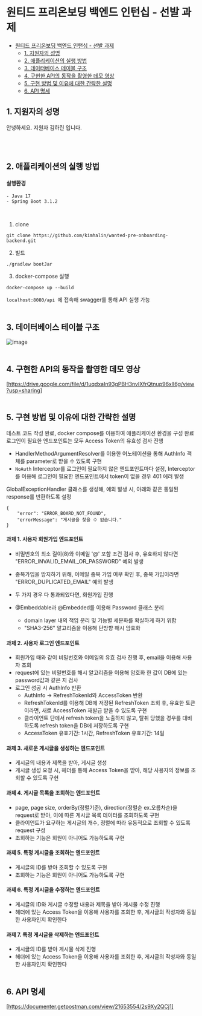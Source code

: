 # 원티드 프리온보딩 백엔드 인턴십 - 선발 과제

- [원티드 프리온보딩 백엔드 인턴십 - 선발 과제](#원티드-프리온보딩-백엔드-인턴십---선발-과제)
  - [1. 지원자의 성명](#1-지원자의-성명)
  - [2. 애플리케이션의 실행 방법](#2-애플리케이션의-실행-방법)
  - [3. 데이터베이스 테이블 구조](#3-데이터베이스-테이블-구조)
  - [4. 구현한 API의 동작을 촬영한 데모 영상](#4-구현한-api의-동작을-촬영한-데모-영상)
  - [5. 구현 방법 및 이유에 대한 간략한 설명](#5-구현-방법-및-이유에-대한-간략한-설명)
  - [6. API 명세](#6-api-명세)

## 1. 지원자의 성명

안녕하세요. 지원자 김하린 입니다.

<br></br>

## 2. 애플리케이션의 실행 방법
#### 실행환경
```text
- Java 17
- Spring Boot 3.1.2
```
</br>

1. clone
```text
git clone https://github.com/kimhalin/wanted-pre-onboarding-backend.git
```

2. 빌드
```text
./gradlew bootJar
```

3. docker-compose 실행
```text
docker-compose up --build
```

`localhost:8080/api `에 접속해 swagger를 통해 API 실행 가능
<br></br>

## 3. 데이터베이스 테이블 구조
![image](https://github.com/kimhalin/wanted-pre-onboarding-backend/assets/75435113/05115d56-c2e6-4183-a470-94b879e54698)
<br></br>

## 4. 구현한 API의 동작을 촬영한 데모 영상
[https://drive.google.com/file/d/1uqdxaIn93gPBH3nvIXfrQtnup96xlI6g/view?usp=sharing]
<br></br>

## 5. 구현 방법 및 이유에 대한 간략한 설명
테스트 코드 작성 완료, docker compose를 이용하여 애플리케이션 환경을 구성 완료
로그인이 필요한 엔드포인트는 모두 Access Token의 유효성 검사 진행
- HandlerMethodArgumentResolver를 이용한 어노테이션을 통해 AuthInfo 객체를 parameter로 받을 수 있도록 구현
- `NoAuth` Interceptor를 로그인이 필요하지 않은 엔드포인트마다 설정, Interceptor를 이용해 로그인이 필요한 엔드포인트에서 token이 없을 경우 401 에러 발생

GlobalExceptionHandler 클래스를 생성해, 예외 발생 시, 아래와 같은 통일된 response를 반환하도록 설정
```text
{
    "error": "ERROR_BOARD_NOT_FOUND",
    "errorMessage": "게시글을 찾을 수 없습니다."
}
```

#### 과제 1. 사용자 회원가입 엔드포인트
- 비밀번호의 최소 길이(8)와 이메일 '@' 포함 조건 검사 후, 유효하지 않다면 "ERROR_INVALID_EMAIL_OR_PASSWORD" 예외 발생
- 중복가입을 방지하기 위해, 이메일 중복 가입 여부 확인 후, 중복 가입이라면 "ERROR_DUPLICATED_EMAIL" 예외 발생
- 두 가지 경우 다 통과되었다면, 회원가입 진행

- @Embeddable과 @Embedded를 이용해 Password 클래스 분리
    - domain layer 내의 책임 분리 및 기능별 세분화를 확실하게 하기 위함
    - "SHA3-256" 알고리즘을 이용해 단방향 해시 암호화

#### 과제 2. 사용자 로그인 엔드포인트
- 회원가입 때와 같이 비밀번호와 이메일의 유효 검사 진행 후, email을 이용해 사용자 조회
- request에 있는 비밀번호를 해시 알고리즘을 이용해 암호화 한 값이 DB에 있는 password값과 같은 지 검사
- 로그인 성공 시 AuthInfo 반환
    - AuthInfo -> RefreshTokenId와 AccessToken 반환
    - RefreshTokenId를 이용해 DB에 저장된 RefreshToken 조회 후, 유효한 토큰이라면, 새로 AccessToken 재발급 받을 수 있도록 구현
    - 클라이언트 단에서 refresh token을 노출하지 않고, 탈취 당했을 경우를 대비하도록 refresh token을 DB에 저장하도록 구현
    - AccessToken 유효기간: 1시간, RefreshToken 유효기간: 14일
    
#### 과제 3. 새로운 게시글을 생성하는 엔드포인트
- 게시글의 내용과 제목을 받아, 게시글 생성
- 게시글 생성 요청 시, 헤더를 통해 Access Token을 받아, 해당 사용자의 정보를 조회할 수 있도록 구현

#### 과제 4. 게시글 목록을 조회하는 엔드포인트
- page, page size, orderBy(정렬기준), direction(정렬순 ex.오름차순)을 request로 받아, 이에 따른 게시글 목록 데이터를 조회하도록 구현
- 클라이언트가 요구하는 게시글의 개수, 정렬에 따라 유동적으로 조회할 수 있도록 request 구성 
- 조회하는 기능은 회원이 아니어도 가능하도록 구현

#### 과제 5. 특정 게시글을 조회하는 엔드포인트
- 게시글의 ID를 받아 조회할 수 있도록 구현
- 조회하는 기능은 회원이 아니어도 가능하도록 구현
  
#### 과제 6. 특정 게시글을 수정하는 엔드포인트
- 게시글의 ID와 게시글 수정할 내용과 제목을 받아 게시물 수정 진행
- 헤더에 있는 Access Token을 이용해 사용자를 조회한 후, 게시글의 작성자와 동일한 사용자인지 확인한다
#### 과제 7. 특정 게시글을 삭제하는 엔드포인트
- 게시글의 ID를 받아 게시물 삭제 진행
- 헤더에 있는 Access Token을 이용해 사용자를 조회한 후, 게시글의 작성자와 동일한 사용자인지 확인한다
<br></br>

## 6. API 명세
[https://documenter.getpostman.com/view/21653554/2s9Xy2QCj1]
<br></br>
